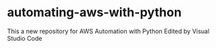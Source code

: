 # automating-aws-with-python
This a new repository for AWS Automation with Python
Edited by Visual Studio Code
